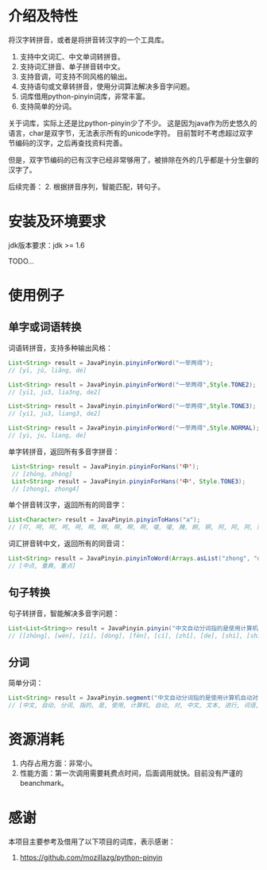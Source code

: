 # 介绍及特性
将汉字转拼音，或者是将拼音转汉字的一个工具库。

1. 支持中文词汇、中文单词转拼音。
2. 支持词汇拼音、单子拼音转中文。
3. 支持音调，可支持不同风格的输出。
4. 支持语句或文章转拼音，使用分词算法解决多音字问题。
5. 词库借用python-pinyin词库，非常丰富。
6. 支持简单的分词。

关于词库，实际上还是比python-pinyin少了不少。
这是因为java作为历史悠久的语言，char是双字节，无法表示所有的unicode字符。
目前暂时不考虑超过双字节编码的汉字，之后再查找资料完善。

但是，双字节编码的已有汉字已经非常够用了，被排除在外的几乎都是十分生僻的汉字了。

后续完善：
2. 根据拼音序列，智能匹配，转句子。

# 安装及环境要求
jdk版本要求：jdk >= 1.6

TODO...

# 使用例子
## 单字或词语转换
词语转拼音，支持多种输出风格：
```java
List<String> result = JavaPinyin.pinyinForWord("一举两得");
// [yī, jǔ, liǎng, dé]

List<String> result = JavaPinyin.pinyinForWord("一举两得",Style.TONE2);
// [yi1, ju3, lia3ng, de2]

List<String> result = JavaPinyin.pinyinForWord("一举两得",Style.TONE3);
// [yi1, ju3, liang3, de2]

List<String> result = JavaPinyin.pinyinForWord("一举两得",Style.NORMAL);
// [yi, ju, liang, de]
```
单字转拼音，返回所有多音字拼音：
```java
 List<String> result = JavaPinyin.pinyinForHans('中');
 // [zhōng, zhòng]
 List<String> result = JavaPinyin.pinyinForHans('中', Style.TONE3);
 // [zhong1, zhong4]
```

单个拼音转汉字，返回所有的同音字：
```java
List<Character> result = JavaPinyin.pinyinToHans("a");
// [吖, 呵, 呵, 呵, 呵, 啊, 啊, 啊, 啊, 啊, 嗄, 嗄, 腌, 錒, 锕, 阿, 阿, 阿, 阿]
```

词汇拼音转中文，返回所有的同音词：
```java
List<String> result = JavaPinyin.pinyinToWord(Arrays.asList("zhong", "dian"));
// [中点, 重典, 重点]
```

## 句子转换

句子转拼音，智能解决多音字问题：
```java
List<List<String>> result = JavaPinyin.pinyin("中文自动分词指的是使用计算机自动对中文文本进行词语的切分");
// [[zhōng], [wén], [zì], [dòng], [fēn], [cí], [zhǐ], [de], [shì], [shǐ], [yòng], [jì], [suàn], [jī], [zì], [dòng], [duì], [zhōng], [wén], [wén], [běn], [jìn], [xíng], [cí], [yǔ], [de], [qiē], [fēn]]
```

## 分词
简单分词：
```java
List<String> result = JavaPinyin.segment("中文自动分词指的是使用计算机自动对中文文本进行词语的切分");
// [中文, 自动, 分词, 指的, 是, 使用, 计算机, 自动, 对, 中文, 文本, 进行, 词语, 的切, 分]
```

# 资源消耗
1. 内存占用方面：非常小。
2. 性能方面：第一次调用需要耗费点时间，后面调用就快。目前没有严谨的beanchmark。

# 感谢
本项目主要参考及借用了以下项目的词库，表示感谢：
1. https://github.com/mozillazg/python-pinyin
